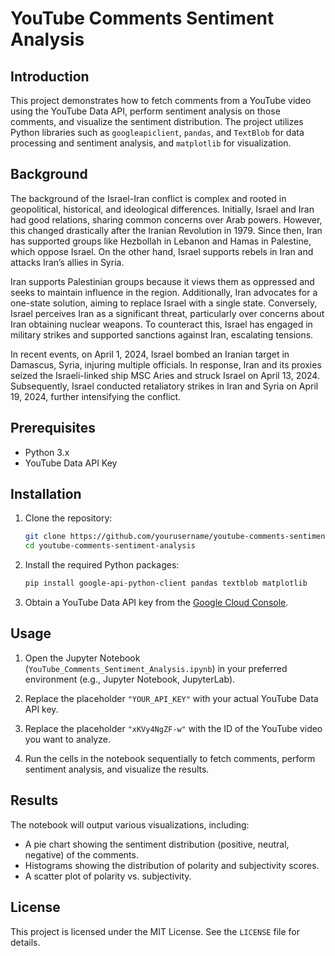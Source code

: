 # YouTube Comments Sentiment Analysis

## Introduction

This project demonstrates how to fetch comments from a YouTube video using the YouTube Data API, perform sentiment analysis on those comments, and visualize the sentiment distribution. The project utilizes Python libraries such as `googleapiclient`, `pandas`, and `TextBlob` for data processing and sentiment analysis, and `matplotlib` for visualization.

## Background

The background of the Israel-Iran conflict is complex and rooted in geopolitical, historical, and ideological differences. Initially, Israel and Iran had good relations, sharing common concerns over Arab powers. However, this changed drastically after the Iranian Revolution in 1979. Since then, Iran has supported groups like Hezbollah in Lebanon and Hamas in Palestine, which oppose Israel. On the other hand, Israel supports rebels in Iran and attacks Iran’s allies in Syria.

Iran supports Palestinian groups because it views them as oppressed and seeks to maintain influence in the region. Additionally, Iran advocates for a one-state solution, aiming to replace Israel with a single state. Conversely, Israel perceives Iran as a significant threat, particularly over concerns about Iran obtaining nuclear weapons. To counteract this, Israel has engaged in military strikes and supported sanctions against Iran, escalating tensions.

In recent events, on April 1, 2024, Israel bombed an Iranian target in Damascus, Syria, injuring multiple officials. In response, Iran and its proxies seized the Israeli-linked ship MSC Aries and struck Israel on April 13, 2024. Subsequently, Israel conducted retaliatory strikes in Iran and Syria on April 19, 2024, further intensifying the conflict.

## Prerequisites

- Python 3.x
- YouTube Data API Key

## Installation

1. Clone the repository:

    ```bash
    git clone https://github.com/yourusername/youtube-comments-sentiment-analysis.git
    cd youtube-comments-sentiment-analysis
    ```

2. Install the required Python packages:

    ```bash
    pip install google-api-python-client pandas textblob matplotlib
    ```

3. Obtain a YouTube Data API key from the [Google Cloud Console](https://console.cloud.google.com/).

## Usage

1. Open the Jupyter Notebook (`YouTube_Comments_Sentiment_Analysis.ipynb`) in your preferred environment (e.g., Jupyter Notebook, JupyterLab).

2. Replace the placeholder `"YOUR_API_KEY"` with your actual YouTube Data API key.

3. Replace the placeholder `"xKVy4NgZF-w"` with the ID of the YouTube video you want to analyze.

4. Run the cells in the notebook sequentially to fetch comments, perform sentiment analysis, and visualize the results.

## Results

The notebook will output various visualizations, including:

- A pie chart showing the sentiment distribution (positive, neutral, negative) of the comments.
- Histograms showing the distribution of polarity and subjectivity scores.
- A scatter plot of polarity vs. subjectivity.

## License

This project is licensed under the MIT License. See the `LICENSE` file for details.
